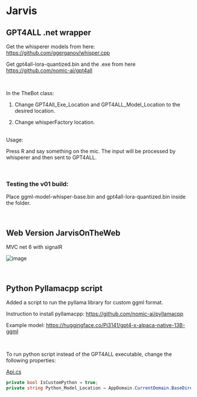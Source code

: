 # Jarvis
## GPT4ALL .net wrapper

Get the whisperer models from here: https://github.com/ggerganov/whisper.cpp

Get gpt4all-lora-quantized.bin and the .exe from here https://github.com/nomic-ai/gpt4all

<br />

In the TheBot class:

1. Change GPT4All_Exe_Location and GPT4ALL_Model_Location to the desired location.

2. Change whisperFactory location.

<br />
Usage:

Press R and say something on the mic. The input will be processed by whisperer and then sent to GPT4ALL.

<br />

### Testing the v01 build:

Place ggml-model-whisper-base.bin and gpt4all-lora-quantized.bin inside the folder. 

<br />

## Web Version JarvisOnTheWeb
MVC net 6 with signalR

![image](https://user-images.githubusercontent.com/11161818/230750328-7465d6fc-a651-4c80-bee6-0a34e51799ac.png)

<br />

## Python Pyllamacpp script

Added a script to run the pyllama library for custom ggml format.

Instruction to install pyllamacpp: https://github.com/nomic-ai/pyllamacpp

Example model: https://huggingface.co/Pi3141/gpt4-x-alpaca-native-13B-ggml

<br/>

To run python script instead of the GPT4ALL executable, change the following properties:

[Api.cs](https://github.com/graposo1/Jarvis/blob/master/JarvisInTheWeb/Api.cs)

```csharp
private bool IsCustomPython = true;
private string Python_Model_Location = AppDomain.CurrentDomain.BaseDirectory + "ggml-model-q4_1.bin";
```



